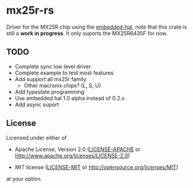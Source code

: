 # mx25r-rs
Driver for the MX25R chip using the [embedded-hal](https://github.com/rust-embedded/embedded-hal), note that this crate is still a **work in progress**. It only suports the MX25R6435F for now.

## TODO
* Complete sync low level driver
* Complete example to test most features
* Add support all mx25r family
  * Other macronix chips? (L, S, U)
* Add typestate programming
* Use embedded hal 1.0 alpha instead of 0.2.x
* Add async suport

## License

Licensed under either of

- Apache License, Version 2.0 ([LICENSE-APACHE](LICENSE-APACHE) or
  http://www.apache.org/licenses/LICENSE-2.0)

- MIT license ([LICENSE-MIT](LICENSE-MIT) or http://opensource.org/licenses/MIT)

at your option.
